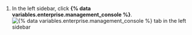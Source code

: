 1. In the left sidebar, click **{% data variables.enterprise.management_console %}**.
   ![{% data variables.enterprise.management_console %} tab in the left sidebar](/assets/images/enterprise/management-console/management-console-tab.png)
